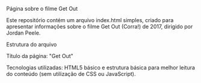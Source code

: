 Página sobre o filme Get Out

Este repositório contém um arquivo index.html simples, criado para apresentar informações sobre o filme Get Out (Corra!) de 2017, dirigido por Jordan Peele.

Estrutura do arquivo

Título da página: "Get Out"


Tecnologias utilizadas: HTML5 básico e estrutura básica para melhor leitura do conteúdo (sem utilização de CSS ou JavaScript).

